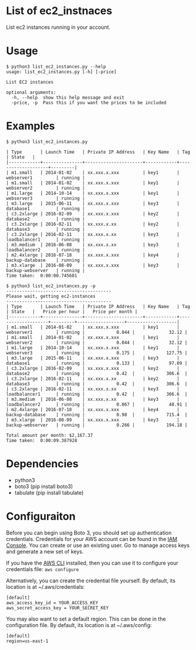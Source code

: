 # List of ec2_instnaces
List ec2 instances running in your account.

# Usage
```
$ python3 list_ec2_instances.py --help
usage: list_ec2_instances.py [-h] [-price]

List EC2 instances

optional arguments:
  -h, --help  show this help message and exit
  -price, -p  Pass this if you want the prices to be included
```

# Examples
```
$ python3 list_ec2_instances.py

| Type       | Launch Time   | Private IP Address   | Key Name   | Tag                | State   |
|------------+---------------+----------------------+------------+--------------------+---------|
| m1.small   | 2014-01-02    | xx.xxx.x.xxx         | key1       | webserver1         | running |
| m1.small   | 2014-01-02    | xx.xxx.x.xxx         | key1       | webserver2         | running |
| m1.large   | 2014-10-14    | xx.xxx.x.xxx         | key1       | webserver3         | running |
| m3.large   | 2015-06-11    | xx.xxx.x.xxx         | key3       | database1          | running |
| c3.2xlarge | 2016-02-09    | xx.xxx.x.xxx         | key2       | database2          | running |
| c3.2xlarge | 2016-02-11    | xx.xxx.x.xx          | key2       | database3          | running |
| c3.2xlarge | 2016-02-11    | xx.xxx.x.xx          | key3       | loadbalancer1      | running |
| m3.medium  | 2016-06-08    | xx.xxx.x.xx          | key3       | loadbalancer2      | running |
| m2.4xlarge | 2016-07-18    | xx.xxx.x.xxx         | key4       | backup-database    | running |
| m3.xlarge  | 2016-08-09    | xx.xxx.x.xxx         | key3       | backup-webserver   | running |
Time taken:  0:00:00.745601

```

```
$ python3 list_ec2_instances.py -p
----------------------------------------
Please wait, getting ec2-instances
----------------------------------------
| Type       | Launch Time   | Private IP Address   | Key Name   | Tag                | State   |   Price per hour |   Price per month |
|------------+---------------+----------------------+------------+--------------------+---------+------------------+-------------------|
| m1.small   | 2014-01-02    | xx.xxx.x.xxx         | key1       | webserver1         | running |            0.044 |             32.12 |
| m1.small   | 2014-01-02    | xx.xxx.x.xxx         | key1       | webserver2         | running |            0.044 |             32.12 |
| m1.large   | 2014-10-14    | xx.xxx.x.xxx         | key1       | webserver3         | running |            0.175 |            127.75 |
| m3.large   | 2015-06-11    | xx.xxx.x.xxx         | key3       | database1          | running |            0.133 |             97.09 |
| c3.2xlarge | 2016-02-09    | xx.xxx.x.xxx         | key2       | database2          | running |            0.42  |            306.6  |
| c3.2xlarge | 2016-02-11    | xx.xxx.x.xx          | key2       | database3          | running |            0.42  |            306.6  |
| c3.2xlarge | 2016-02-11    | xx.xxx.x.xx          | key3       | loadbalancer1      | running |            0.42  |            306.6  |
| m3.medium  | 2016-06-08    | xx.xxx.x.xx          | key3       | loadbalancer2      | running |            0.067 |             48.91 |
| m2.4xlarge | 2016-07-18    | xx.xxx.x.xxx         | key4       | backup-database    | running |            0.98  |            715.4  |
| m3.xlarge  | 2016-08-09    | xx.xxx.x.xxx         | key3       | backup-webserver   | running |            0.266 |            194.18 |

Total amount per month: $2,167.37
Time taken:  0:00:09.387928
```


# Dependencies

- python3
- boto3 (pip install boto3)
- tabulate (pip install tabulate)

# Configuraiton

Before you can begin using Boto 3, you should set up authentication credentials. Credentials for your AWS account can be found in the [IAM Console](https://console.aws.amazon.com/iam/home). You can create or use an existing user. Go to manage access keys and generate a new set of keys.

If you have the [AWS CLI](http://aws.amazon.com/cli/) installed, then you can use it to configure your credentials file:
`aws configure`

Alternatively, you can create the credential file yourself. By default, its location is at ~/.aws/credentials:

```
[default]
aws_access_key_id = YOUR_ACCESS_KEY
aws_secret_access_key = YOUR_SECRET_KEY
```

You may also want to set a default region. This can be done in the configuration file. By default, its location is at ~/.aws/config:

```
[default]
region=us-east-1
```
